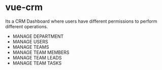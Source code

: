 # vue-crm

Its a CRM Dashboard where users have different permissions to perform different operations.

- MANAGE DEPARTMENT
- MANAGE USERS
- MANAGE TEAMS
- MANAGE TEAM MEMBERS
- MANAGE TEAM LEADS
- MANAGE TEAM TASKS
